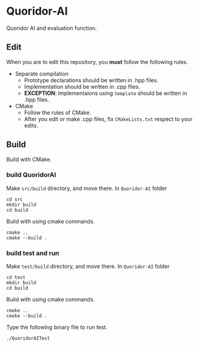 # Quoridor-AI

Quoridor AI and evaluation function.

## Edit

When you are to edit this repository, you **must** follow the following rules.

- Separate compilation
  - Prototype declarations should be written in .hpp files.
  - Implementation should be written in .cpp files.
  - **EXCEPTION**: Implementaions using `template` should be written in .hpp files.
- CMake
  - Follow the rules of CMake.
  - After you edit or make .cpp files, fix `CMakeLists.txt` respect to your edits.

## Build

Build with CMake.

### build QuoridorAI

Make `src/build` directory, and move there. In `Quoridor-AI` folder

```
cd src
mkdir build
cd build
```

Build with using cmake commands.

```
cmake ..
cmake --build .
```

### build test and run

Make `test/build` directory, and move there. In `Quoridor-AI` folder

```
cd test
mkdir build
cd build
```

Build with using cmake commands.

```
cmake ..
cmake --build .
```

Type the following binary file to run test.

```
./QuoridorAITest
```
